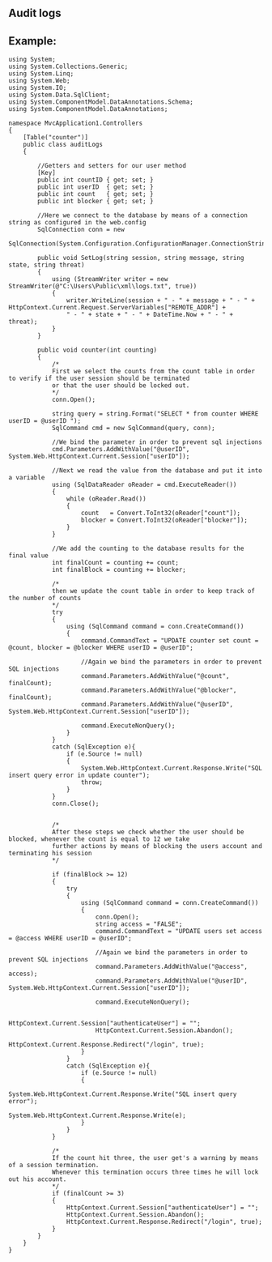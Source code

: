 Audit logs
-------

## Example:


   	using System;
	using System.Collections.Generic;
	using System.Linq;
	using System.Web;
	using System.IO;
	using System.Data.SqlClient;
	using System.ComponentModel.DataAnnotations.Schema;
	using System.ComponentModel.DataAnnotations;

	namespace MvcApplication1.Controllers
	{
		[Table("counter")]
		public class auditLogs
		{

			//Getters and setters for our user method
			[Key]
			public int countID { get; set; }
			public int userID  { get; set; }
			public int count   { get; set; }
			public int blocker { get; set; }

			//Here we connect to the database by means of a connection string as configured in the web.config
			SqlConnection conn = new 
			SqlConnection(System.Configuration.ConfigurationManager.ConnectionStrings["users"].ConnectionString);

			public void SetLog(string session, string message, string state, string threat)
			{
				using (StreamWriter writer = new StreamWriter(@"C:\Users\Public\xml\logs.txt", true))
				{
                    writer.WriteLine(session + " - " + message + " - " + HttpContext.Current.Request.ServerVariables["REMOTE_ADDR"] +
                    " - " + state + " - " + DateTime.Now + " - " + threat);
				}
			}

			public void counter(int counting)
			{
				/*
				First we select the counts from the count table in order to verify if the user session should be terminated
				or that the user should be locked out.
				*/
				conn.Open();

				string query = string.Format("SELECT * from counter WHERE userID = @userID ");
				SqlCommand cmd = new SqlCommand(query, conn);

				//We bind the parameter in order to prevent sql injections
				cmd.Parameters.AddWithValue("@userID", System.Web.HttpContext.Current.Session["userID"]);

				//Next we read the value from the database and put it into a variable
				using (SqlDataReader oReader = cmd.ExecuteReader())
				{
					while (oReader.Read())
					{
						count   = Convert.ToInt32(oReader["count"]);
						blocker = Convert.ToInt32(oReader["blocker"]);
					}
				}

				//We add the counting to the database results for the final value
				int finalCount = counting += count;
				int finalBlock = counting += blocker;

				/*
				then we update the count table in order to keep track of the number of counts
				*/
				try
				{
					using (SqlCommand command = conn.CreateCommand())
					{
						command.CommandText = "UPDATE counter set count = @count, blocker = @blocker WHERE userID = @userID";

						//Again we bind the parameters in order to prevent SQL injections
						command.Parameters.AddWithValue("@count", finalCount);
						command.Parameters.AddWithValue("@blocker", finalCount);
						command.Parameters.AddWithValue("@userID", System.Web.HttpContext.Current.Session["userID"]);

						command.ExecuteNonQuery();
					}
				}
				catch (SqlException e){
					if (e.Source != null)
					{
						System.Web.HttpContext.Current.Response.Write("SQL insert query error in update counter");
						throw;
					}
				}
				conn.Close();


				/*
				After these steps we check whether the user should be blocked, whenever the count is equal to 12 we take
				further actions by means of blocking the users account and terminating his session
				*/

				if (finalBlock >= 12)
				{
					try
					{
						using (SqlCommand command = conn.CreateCommand())
						{
							conn.Open();
							string access = "FALSE";
							command.CommandText = "UPDATE users set access = @access WHERE userID = @userID";

							//Again we bind the parameters in order to prevent SQL injections
							command.Parameters.AddWithValue("@access", access);
							command.Parameters.AddWithValue("@userID", System.Web.HttpContext.Current.Session["userID"]);

							command.ExecuteNonQuery();

							HttpContext.Current.Session["authenticateUser"] = "";
							HttpContext.Current.Session.Abandon();
							HttpContext.Current.Response.Redirect("/login", true);
						}
					}
					catch (SqlException e){
						if (e.Source != null)
						{
							System.Web.HttpContext.Current.Response.Write("SQL insert query error");
							System.Web.HttpContext.Current.Response.Write(e);
						}
					}
				}
				
				/*
				If the count hit three, the user get's a warning by means of a session termination.
				Whenever this termination occurs three times he will lock out his account.
				*/
				if (finalCount >= 3)
				{
					HttpContext.Current.Session["authenticateUser"] = "";
					HttpContext.Current.Session.Abandon();
					HttpContext.Current.Response.Redirect("/login", true);
				}
			}
		}
	}
